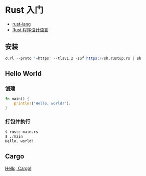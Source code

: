 # Rust 入门

- [rust-lang](https://www.rust-lang.org/learn/get-started)
- [Rust 程序设计语言](https://kaisery.github.io/trpl-zh-cn/ch01-02-hello-world.html)

## 安装
```s
curl --proto '=https' --tlsv1.2 -sSf https://sh.rustup.rs | sh
```

## Hello World

### 创建

```rs main.rs
fn main() {
    println!("Hello, world!");
}
```

### 打包并执行

```s
$ rustc main.rs
$ ./main
Hello, world!
```

## Cargo

[Hello, Cargo!](https://kaisery.github.io/trpl-zh-cn/ch01-03-hello-cargo.html)


